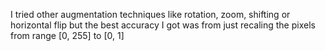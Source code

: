I tried other augmentation techniques like rotation, zoom, shifting or horizontal flip but the best accuracy I got was from just recaling the pixels from range [0, 255] to [0, 1]